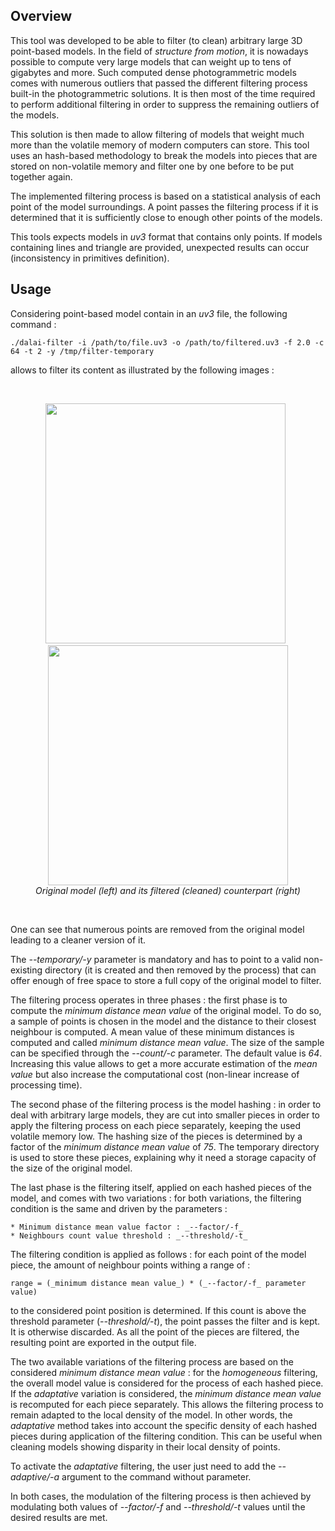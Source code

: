 ## Overview

This tool was developed to be able to filter (to clean) arbitrary large 3D point-based models. In the field of _structure from motion_, it is nowadays possible to compute very large models that can weight up to tens of gigabytes and more. Such computed dense photogrammetric models comes with numerous outliers that passed the different filtering process built-in the photogrammetric solutions. It is then most of the time required to perform additional filtering in order to suppress the remaining outliers of the models.

This solution is then made to allow filtering of models that weight much more than the volatile memory of modern computers can store. This tool uses an hash-based methodology to break the models into pieces that are stored on non-volatile memory and filter one by one before to be put together again.

The implemented filtering process is based on a statistical analysis of each point of the model surroundings. A point passes the filtering process if it is determined that it is sufficiently close to enough other points of the models.

This tools expects models in _uv3_ format that contains only points. If models containing lines and triangle are provided, unexpected results can occur (inconsistency in primitives definition).

## Usage

Considering point-based model contain in an _uv3_ file, the following command :

    ./dalai-filter -i /path/to/file.uv3 -o /path/to/filtered.uv3 -f 2.0 -c 64 -t 2 -y /tmp/filter-temporary

allows to filter its content as illustrated by the following images :

<br />
<p align="center">
<img src="https://github.com/nils-hamel/dalai-suite/blob/master/src/dalai-filter/doc/filter-1.jpg?raw=true" width="384">
&nbsp;
<img src="https://github.com/nils-hamel/dalai-suite/blob/master/src/dalai-filter/doc/filter-2.jpg?raw=true" width="384">
<br />
<i>Original model (left) and its filtered (cleaned) counterpart (right)</i>
</p>
<br />

One can see that numerous points are removed from the original model leading to a cleaner version of it.

The _--temporary/-y_ parameter is mandatory and has to point to a valid non-existing directory (it is created and then removed by the process) that can offer enough of free space to store a full copy of the original model to filter.

The filtering process operates in three phases : the first phase is to compute the _minimum distance mean value_ of the original model. To do so, a sample of points is chosen in the model and the distance to their closest neighbour is computed. A mean value of these minimum distances is computed and called _minimum distance mean value_. The size of the sample can be specified through the _--count/-c_ parameter. The default value is _64_. Increasing this value allows to get a more accurate estimation of the _mean value_ but also increase the computational cost (non-linear increase of processing time).

The second phase of the filtering process is the model hashing : in order to deal with arbitrary large models, they are cut into smaller pieces in order to apply the filtering process on each piece separately, keeping the used volatile memory low. The hashing size of the pieces is determined by a factor of the _minimum distance mean value_ of _75_. The temporary directory is used to store these pieces, explaining why it need a storage capacity of the size of the original model.

The last phase is the filtering itself, applied on each hashed pieces of the model, and comes with two variations : for both variations, the filtering condition is the same and driven by the parameters :

    * Minimum distance mean value factor : _--factor/-f_
    * Neighbours count value threshold : _--threshold/-t_

The filtering condition is applied as follows : for each point of the model piece, the amount of neighbour points withing a range of :

    range = (_minimum distance mean value_) * (_--factor/-f_ parameter value)

to the considered point position is determined. If this count is above the threshold parameter (_--threshold/-t_), the point passes the filter and is kept. It is otherwise discarded. As all the point of the pieces are filtered, the resulting point are exported in the output file.

The two available variations of the filtering process are based on the considered _minimum distance mean value_ : for the _homogeneous_ filtering, the overall model value is considered for the process of each hashed piece. If the _adaptative_ variation is considered, the _minimum distance mean value_ is recomputed for each piece separately. This allows the filtering process to remain adapted to the local density of the model. In other words, the _adaptative_ method takes into account the specific density of each hashed pieces during application of the filtering condition. This can be useful when cleaning models showing disparity in their local density of points.

To activate the _adaptative_ filtering, the user just need to add the _--adaptive/-a_ argument to the command without parameter.

In both cases, the modulation of the filtering process is then achieved by modulating both values of _--factor/-f_ and _--threshold/-t_ values until the desired results are met.
